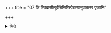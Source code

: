 +++
title = "07 किं स्विदासीत्पूर्वचित्तिरित्येतस्यानुवाकस्य पृष्टानि"

+++

<details><summary>थिते</summary>

किं स्विदासीत्पूर्वचित्तिरित्येतस्यानुवाकस्य पृष्टानि होतुः प्रतिज्ञातानि ब्रह्मणः ७
</details>
